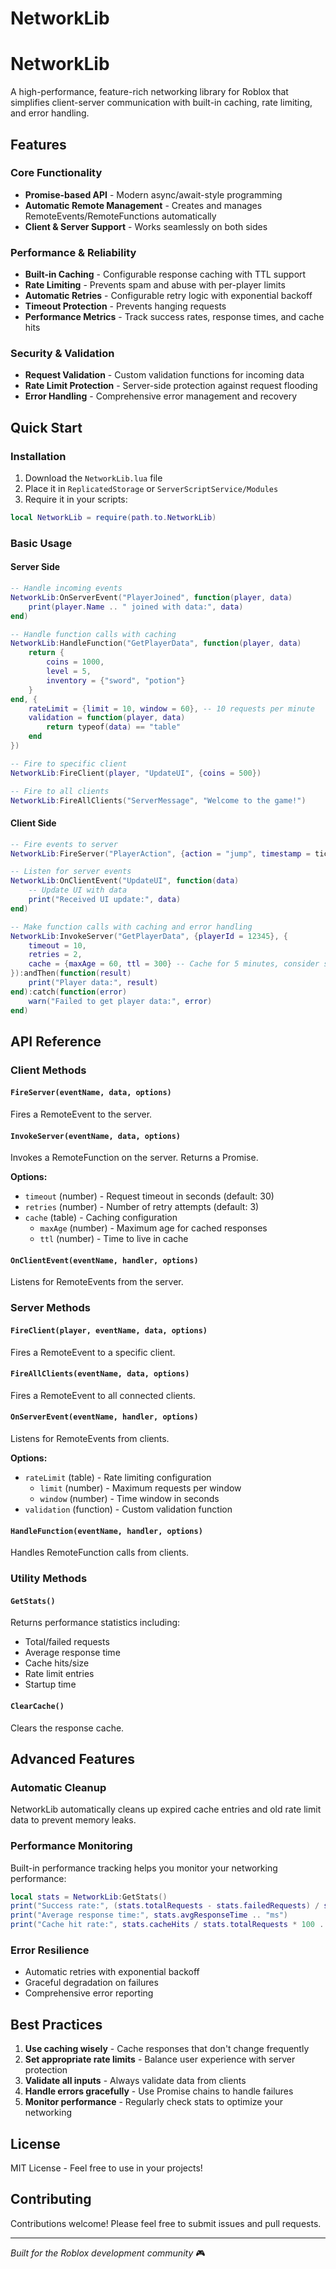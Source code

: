 # NetworkLib
# NetworkLib

A high-performance, feature-rich networking library for Roblox that simplifies client-server communication with built-in caching, rate limiting, and error handling.

## Features

### Core Functionality
- **Promise-based API** - Modern async/await-style programming
- **Automatic Remote Management** - Creates and manages RemoteEvents/RemoteFunctions automatically
- **Client & Server Support** - Works seamlessly on both sides

### Performance & Reliability
- **Built-in Caching** - Configurable response caching with TTL support
- **Rate Limiting** - Prevents spam and abuse with per-player limits
- **Automatic Retries** - Configurable retry logic with exponential backoff
- **Timeout Protection** - Prevents hanging requests
- **Performance Metrics** - Track success rates, response times, and cache hits

### Security & Validation
- **Request Validation** - Custom validation functions for incoming data
- **Rate Limit Protection** - Server-side protection against request flooding
- **Error Handling** - Comprehensive error management and recovery

## Quick Start

### Installation
1. Download the `NetworkLib.lua` file
2. Place it in `ReplicatedStorage` or `ServerScriptService/Modules`
3. Require it in your scripts:

```lua
local NetworkLib = require(path.to.NetworkLib)
```

### Basic Usage

#### Server Side
```lua
-- Handle incoming events
NetworkLib:OnServerEvent("PlayerJoined", function(player, data)
    print(player.Name .. " joined with data:", data)
end)

-- Handle function calls with caching
NetworkLib:HandleFunction("GetPlayerData", function(player, data)
    return {
        coins = 1000,
        level = 5,
        inventory = {"sword", "potion"}
    }
end, {
    rateLimit = {limit = 10, window = 60}, -- 10 requests per minute
    validation = function(player, data)
        return typeof(data) == "table"
    end
})

-- Fire to specific client
NetworkLib:FireClient(player, "UpdateUI", {coins = 500})

-- Fire to all clients
NetworkLib:FireAllClients("ServerMessage", "Welcome to the game!")
```

#### Client Side
```lua
-- Fire events to server
NetworkLib:FireServer("PlayerAction", {action = "jump", timestamp = tick()})

-- Listen for server events
NetworkLib:OnClientEvent("UpdateUI", function(data)
    -- Update UI with data
    print("Received UI update:", data)
end)

-- Make function calls with caching and error handling
NetworkLib:InvokeServer("GetPlayerData", {playerId = 12345}, {
    timeout = 10,
    retries = 2,
    cache = {maxAge = 60, ttl = 300} -- Cache for 5 minutes, consider stale after 1 minute
}):andThen(function(result)
    print("Player data:", result)
end):catch(function(error)
    warn("Failed to get player data:", error)
end)
```

## API Reference

### Client Methods

#### `FireServer(eventName, data, options)`
Fires a RemoteEvent to the server.

#### `InvokeServer(eventName, data, options)`
Invokes a RemoteFunction on the server. Returns a Promise.

**Options:**
- `timeout` (number) - Request timeout in seconds (default: 30)
- `retries` (number) - Number of retry attempts (default: 3)
- `cache` (table) - Caching configuration
  - `maxAge` (number) - Maximum age for cached responses
  - `ttl` (number) - Time to live in cache

#### `OnClientEvent(eventName, handler, options)`
Listens for RemoteEvents from the server.

### Server Methods

#### `FireClient(player, eventName, data, options)`
Fires a RemoteEvent to a specific client.

#### `FireAllClients(eventName, data, options)`
Fires a RemoteEvent to all connected clients.

#### `OnServerEvent(eventName, handler, options)`
Listens for RemoteEvents from clients.

**Options:**
- `rateLimit` (table) - Rate limiting configuration
  - `limit` (number) - Maximum requests per window
  - `window` (number) - Time window in seconds
- `validation` (function) - Custom validation function

#### `HandleFunction(eventName, handler, options)`
Handles RemoteFunction calls from clients.

### Utility Methods

#### `GetStats()`
Returns performance statistics including:
- Total/failed requests
- Average response time
- Cache hits/size
- Rate limit entries
- Startup time

#### `ClearCache()`
Clears the response cache.

## Advanced Features

### Automatic Cleanup
NetworkLib automatically cleans up expired cache entries and old rate limit data to prevent memory leaks.

### Performance Monitoring
Built-in performance tracking helps you monitor your networking performance:

```lua
local stats = NetworkLib:GetStats()
print("Success rate:", (stats.totalRequests - stats.failedRequests) / stats.totalRequests * 100 .. "%")
print("Average response time:", stats.avgResponseTime .. "ms")
print("Cache hit rate:", stats.cacheHits / stats.totalRequests * 100 .. "%")
```

### Error Resilience
- Automatic retries with exponential backoff
- Graceful degradation on failures
- Comprehensive error reporting

## Best Practices

1. **Use caching wisely** - Cache responses that don't change frequently
2. **Set appropriate rate limits** - Balance user experience with server protection
3. **Validate all inputs** - Always validate data from clients
4. **Handle errors gracefully** - Use Promise chains to handle failures
5. **Monitor performance** - Regularly check stats to optimize your networking

## License

MIT License - Feel free to use in your projects!

## Contributing

Contributions welcome! Please feel free to submit issues and pull requests.

---

*Built for the Roblox development community* 🎮
